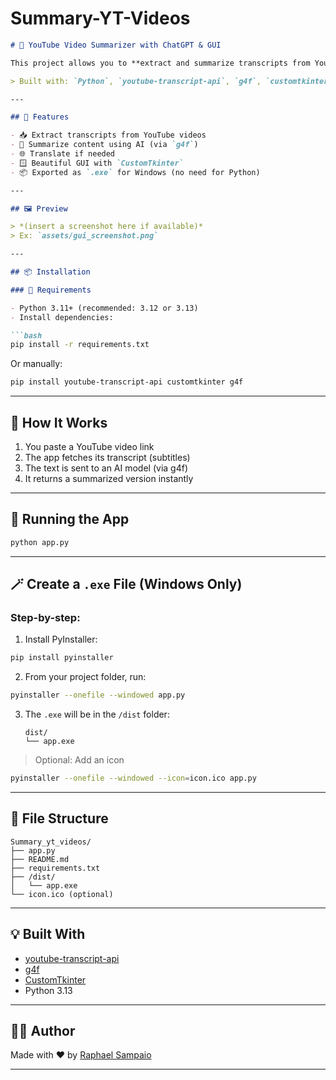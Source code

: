 # Summary-YT-Videos

```markdown
# 🎥 YouTube Video Summarizer with ChatGPT & GUI

This project allows you to **extract and summarize transcripts from YouTube videos** using AI, all through an elegant **desktop GUI built with CustomTkinter**.

> Built with: `Python`, `youtube-transcript-api`, `g4f`, `customtkinter`.

---

## 🚀 Features

- 📥 Extract transcripts from YouTube videos
- 🧠 Summarize content using AI (via `g4f`)
- 🌐 Translate if needed
- 🪟 Beautiful GUI with `CustomTkinter`
- 📦 Exported as `.exe` for Windows (no need for Python)

---

## 🖼️ Preview

> *(insert a screenshot here if available)*  
> Ex: `assets/gui_screenshot.png`

---

## 📦 Installation

### 🔧 Requirements

- Python 3.11+ (recommended: 3.12 or 3.13)
- Install dependencies:

```bash
pip install -r requirements.txt
```

Or manually:

```bash
pip install youtube-transcript-api customtkinter g4f
```

---

## 🧠 How It Works

1. You paste a YouTube video link
2. The app fetches its transcript (subtitles)
3. The text is sent to an AI model (via g4f)
4. It returns a summarized version instantly

---

## 🧪 Running the App

```bash
python app.py
```

---

## 🪄 Create a `.exe` File (Windows Only)

### Step-by-step:

1. Install PyInstaller:

```bash
pip install pyinstaller
```

2. From your project folder, run:

```bash
pyinstaller --onefile --windowed app.py
```

3. The `.exe` will be in the `/dist` folder:
   ```
   dist/
   └── app.exe
   ```

> Optional: Add an icon  
```bash
pyinstaller --onefile --windowed --icon=icon.ico app.py
```

---

## 📁 File Structure

```
Summary_yt_videos/
├── app.py
├── README.md
├── requirements.txt
├── /dist/
│   └── app.exe
└── icon.ico (optional)
```

---

## 💡 Built With

- [youtube-transcript-api](https://github.com/jdepoix/youtube-transcript-api)
- [g4f](https://github.com/xtekky/gpt4free)
- [CustomTkinter](https://github.com/TomSchimansky/CustomTkinter)
- Python 3.13

---

## 🙋‍♂️ Author

Made with ❤️ by [Raphael Sampaio](https://sampaiodev.com)

---
